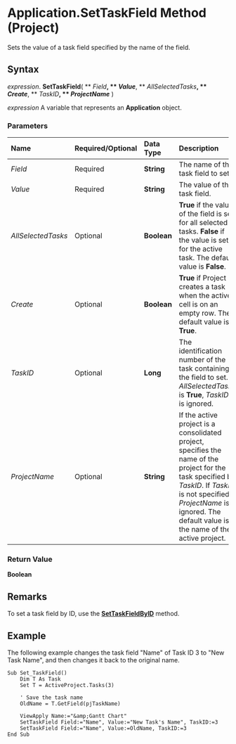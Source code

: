 
# Application.SetTaskField Method (Project)

Sets the value of a task field specified by the name of the field.


## Syntax

 _expression_. **SetTaskField**( ** _Field_**, ** _Value_**, ** _AllSelectedTasks_**, ** _Create_**, ** _TaskID_**, ** _ProjectName_** )

 _expression_ A variable that represents an **Application** object.


### Parameters



|**Name**|**Required/Optional**|**Data Type**|**Description**|
|:-----|:-----|:-----|:-----|
| _Field_|Required|**String**|The name of the task field to set.|
| _Value_|Required|**String**|The value of the task field.|
| _AllSelectedTasks_|Optional|**Boolean**|**True** if the value of the field is set for all selected tasks. **False** if the value is set for the active task. The default value is **False**.|
| _Create_|Optional|**Boolean**|**True** if Project creates a task when the active cell is on an empty row. The default value is **True**.|
| _TaskID_|Optional|**Long**|The identification number of the task containing the field to set. If  _AllSelectedTasks_ is **True**,  _TaskID_ is ignored.|
| _ProjectName_|Optional|**String**|If the active project is a consolidated project, specifies the name of the project for the task specified by  _TaskID_. If  _TaskID_ is not specified, _ProjectName_ is ignored. The default value is the name of the active project.|

### Return Value

 **Boolean**


## Remarks

To set a task field by ID, use the  **[SetTaskFieldByID](b4c74d96-d25b-707e-15f1-5e7f05363360.md)** method.


## Example

The following example changes the task field "Name" of Task ID 3 to "New Task Name", and then changes it back to the original name.


```
Sub Set_TaskField() 
    Dim T As Task 
    Set T = ActiveProject.Tasks(3)
 
    ' Save the task name 
    OldName = T.GetField(pjTaskName) 
 
    ViewApply Name:="&amp;Gantt Chart" 
    SetTaskField Field:="Name", Value:="New Task's Name", TaskID:=3 
    SetTaskField Field:="Name", Value:=OldName, TaskID:=3 
End Sub
```


